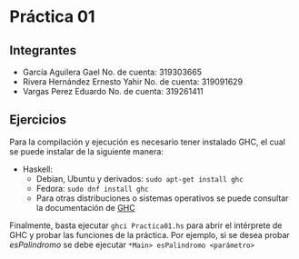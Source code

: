 # Práctica 01
## Integrantes
+ García Aguilera Gael
	No. de cuenta: 319303665
+ Rivera Hernández Ernesto Yahir
	No. de cuenta: 319091629
+ Vargas Perez Eduardo
	No. de cuenta: 319261411

## Ejercicios
Para la compilación y ejecución es necesario tener instalado GHC, el cual se puede instalar de la siguiente manera:
+ Haskell:
	+ Debian, Ubuntu y derivados: `sudo apt-get install ghc`
	+ Fedora: `sudo dnf install ghc`
	+ Para otras distribuciones o sistemas operativos se puede consultar la documentación de [GHC](https://www.haskell.org/ghc/download.html)

Finalmente, basta ejecutar `ghci Practica01.hs` para abrir el intérprete de GHC y probar las funciones de la práctica. Por ejemplo, si se desea probar *esPalindromo* se debe ejecutar `*Main> esPalindromo <parámetro> `